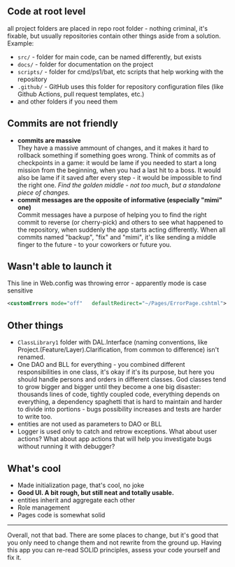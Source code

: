 ## Code at root level
all project folders are placed in repo root folder - nothing criminal, it's fixable, but usually repositories contain other things aside from a solution. Example:
* `src/` - folder for main code, can be named differently, but exists
* `docs/` - folder for documentation on the project
* `scripts/` - folder for cmd/ps1/bat, etc scripts that help working with the repository
* `.github/` - GitHub uses this folder for repository configuration files (like Github Actions, pull request templates, etc.)
* and other folders if you need them


## Commits are not friendly
* **commits are massive** \
  They have a massive ammount of changes, and it makes it hard to rollback something if something goes wrong. Think of commits as of checkpoints in a game: it would be lame if you needed to start a long mission from the beginning, when you had a last hit to a boss. It would also be lame if it saved after every step - it would be impossible to find the right one. _Find the golden middle - not too much, but a standalone piece of changes._
* **commit messages are the opposite of informative (especially "mimi" one)** \
  Commit messages have a purpose of helping you to find the right commit to reverse (or cherry-pick) and others to see what happened to the repository, when suddenly the app starts acting differently. When all commits named "backup", "fix" and "mimi", it's like sending a middle finger to the future - to your coworkers or future you.


## Wasn't able to launch it

This line in Web.config was throwing error - apparently mode is case sensitive 

```xml
<customErrors mode="off"   defaultRedirect="~/Pages/ErrorPage.cshtml">
```

## Other things
* `ClassLibrary1` folder with DAL.Interface (naming conventions, like Project.(Feature/Layer).Clarification, from common to difference) isn't renamed.
* One DAO and BLL for everything - you combined different responsibilities in one class, it's okay if it's its purpose, but here you should handle persons and orders in different classes. God classes tend to grow bigger and bigger until they become a one big disaster: thousands lines of code, tightly coupled code, everything depends on everything, a dependency spaghetti that is hard to maintain and harder to divide into portions - bugs possibility increases and tests are harder to write too.
* entities are not used as parameters to DAO or BLL
* Logger is used only to catch and retrow exceptions. What about user actions? What about app actions that will help you investigate bugs without running it with debugger?

## What's cool
* Made initialization page, that's cool, no joke
* **Good UI. A bit rough, but still neat and totally usable.**
* entities inherit and aggregate each other
* Role management
* Pages code is somewhat solid

----

Overall, not that bad. There are some places to change, but it's good that you only need to change them and not rewrite from the ground up. Having this app you can re-read SOLID principles, assess your code yourself and fix it.